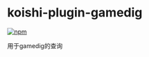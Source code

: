 # koishi-plugin-gamedig

[![npm](https://img.shields.io/npm/v/koishi-plugin-gamedig?style=flat-square)](https://www.npmjs.com/package/koishi-plugin-gamedig)

用于gamedig的查询
